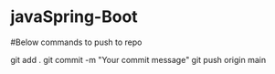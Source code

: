 ﻿# javaSpring-Boot
 
#Below commands to push to repo

git add .
git commit -m "Your commit message"
git push origin main

